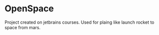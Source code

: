 # OpenSpace
Project created on jetbrains courses. Used for plaing like launch rocket to space from mars.
